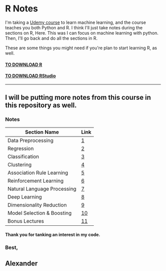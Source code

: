 # R Notes

I'm taking a [Udemy course](https://www.udemy.com/machinelearning/learn/v4/overview) to learn machine learning, and the course teaches you both Python and R. I think I'll just take notes during the sections on R, Here. This was I can focus on machine learning with python.
Then, I'll go back and do all the sections in R.

These are some things you might need if you're plan to start learning R, as well.

#### [TO DOWNLOAD R](https://cran.r-project.org/)

#### [TO DOWNLOAD RStudio](https://www.rstudio.com/)

---

## I will be putting more notes from this course in this repository as well.

### Notes

| Section Name                | Link                                                                                   |
| --------------------------- | -------------------------------------------------------------------------------------- |
| Data Preprocessing          | [1](https://github.com/Lexscher/learning_R/blob/master/Data-Preprocessing.md)          |
| Regression                  | [2](https://github.com/Lexscher/learning_R/blob/master/Regression.md)                  |
| Classification              | [3](https://github.com/Lexscher/learning_R/blob/master/Classification.md)              |
| Clustering                  | [4](https://github.com/Lexscher/learning_R/blob/master/Clustering.md)                  |
| Association Rule Learning   | [5](https://github.com/Lexscher/learning_R/blob/master/Association-Rule-Learning.md)   |
| Reinforcement Learning      | [6](https://github.com/Lexscher/learning_R/blob/master/Reinforcement-Learning.md)      |
| Natural Language Processing | [7](https://github.com/Lexscher/learning_R/blob/master/Natural-Language-Processing.md) |
| Deep Learning               | [8](https://github.com/Lexscher/learning_R/blob/master/Deep-Learning.md)               |
| Dimensionality Reduction    | [9](https://github.com/Lexscher/learning_R/blob/master/Dimensionality-Reduction.md)    |
| Model Selection & Boosting  | [10](https://github.com/Lexscher/learning_R/blob/master/Model-Selection-Boosting.md)   |
| Bonus Lectures              | [11](https://github.com/Lexscher/learning_R/blob/master/Bonus-Lectures.md)             |

#### Thank you for tanking an interest in my code.

### Best,

## Alexander
